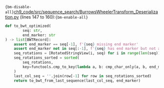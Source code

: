 `{bm-disable-all}`[ch9_code/src/sequence_search/BurrowsWheelerTransform_Deserialization.py](ch9_code/src/sequence_search/BurrowsWheelerTransform_Deserialization.py) (lines 147 to 160):`{bm-enable-all}`

```python
def to_bwt_optimized(
        seq: str,
        end_marker: str
) -> list[BWTRecord]:
    assert end_marker == seq[-1], f'{seq} missing end marker'
    assert end_marker not in seq[:-1], f'{seq} has end marker but not at the end'
    seq_rotations = [RotatedStringView(i, seq) for i in range(len(seq))]
    seq_rotations_sorted = sorted(
        seq_rotations,
        key=functools.cmp_to_key(lambda a, b: cmp_char_only(a, b, end_marker))
    )
    last_col_seq = ''.join(row[-1] for row in seq_rotations_sorted)
    return to_bwt_from_last_sequence(last_col_seq, end_marker)
```